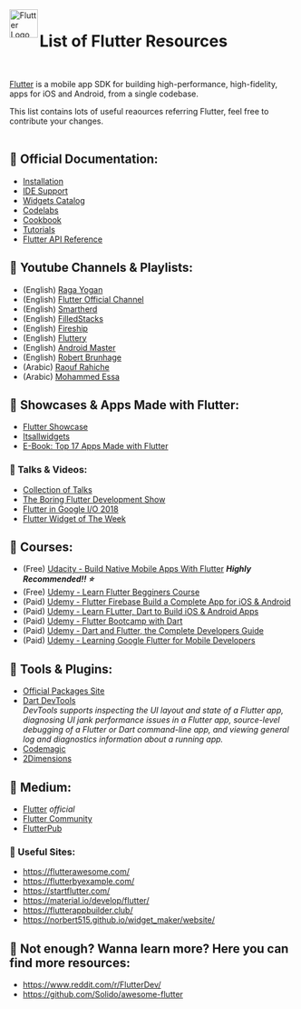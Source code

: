 <img align="left" width="50" src="https://cdn.worldvectorlogo.com/logos/flutter-logo.svg" alt="Flutter Logo">

# List of Flutter Resources
<br>

[Flutter](https://flutter.dev/) is a mobile app SDK for building high-performance, high-fidelity, apps for iOS and Android, from a single codebase.

This list contains lots of useful reaources referring Flutter, feel free to contribute your changes.
<br>
<br>

## :butterfly: Official Documentation: 

* [Installation](https://flutter.dev/docs/get-started/install)
* [IDE Support](https://flutter.dev/docs/get-started/editor)
* [Widgets Catalog](https://flutter.dev/docs/development/ui/widgets)
* [Codelabs](https://flutter.dev/docs/codelabs)
* [Cookbook](https://flutter.dev/docs/cookbook)
* [Tutorials](https://flutter.dev/docs/reference/tutorials)
* [Flutter API Reference](https://api.flutter.dev/)

## :butterfly: Youtube Channels & Playlists:

* (English) [Raga Yogan](https://www.youtube.com/channel/UCjBxAm226XZvgrkO-JyjJgQ)
* (English) [Flutter Official Channel](https://www.youtube.com/channel/UCwXdFgeE9KYzlDdR7TG9cMw)
* (English) [Smartherd](https://www.youtube.com/playlist?list=PLlxmoA0rQ-Lw6tAs2fGFuXGP13-dWdKsB)
* (English) [FilledStacks](https://www.youtube.com/channel/UC2d0BYlqQCdF9lJfydl_02Q)
* (English) [Fireship](https://www.youtube.com/playlist?list=PL0vfts4VzfNiQYtnn1TZ6U0Ec_vjCN9VY)
* (English) [Fluttery](https://www.youtube.com/channel/UCtWyVkPpb8An90SNDTNF0Pg)
* (English) [Android Master](https://www.youtube.com/playlist?list=PL6Q9UqV2Sf1gDZcXUtyGPgJupseD-a8TA) 
* (English) [Robert Brunhage](https://www.youtube.com/user/MrShadowFate)
* (Arabic) [Raouf Rahiche](https://www.youtube.com/playlist?list=PLClgJfKTCMEij-GsnzXcu4iKeGlARnimi)
* (Arabic) [Mohammed Essa](https://www.youtube.com/user/muhammedgalaxy/playlists)

## :butterfly: Showcases & Apps Made with Flutter:
 
* [Flutter Showcase](https://flutter.dev/showcase)
* [Itsallwidgets](https://itsallwidgets.com/)
* [E-Book: Top 17 Apps Made with Flutter](https://www.thedroidsonroids.com/resources/ebooks/apps-made-with-flutter)

### :butterfly: Talks & Videos:

* [Collection of Talks](https://github.com/Rahiche/awesome-flutter-talks)
* [The Boring Flutter Development Show](https://www.youtube.com/watch?v=CPmN4-i9zC8&list=PLOU2XLYxmsIK0r_D-zWcmJ1plIcDNnRkK)
* [Flutter in Google I/O 2018](https://www.youtube.com/watch?v=D-o4BqJxmJE&list=PLOU2XLYxmsILq4ysYNWXq5TOGLgYDJgVD)
* [Flutter Widget of The Week](https://www.youtube.com/watch?v=b_sQ9bMltGU&list=PLjxrf2q8roU23XGwz3Km7sQZFTdB996iG)

## :butterfly: Courses:

* (Free) [Udacity - Build Native Mobile Apps With Flutter](https://www.udacity.com/course/build-native-mobile-apps-with-flutter--ud905) **_Highly Recommended!! ⭐️_**
* (Free) [Udemy - Learn Flutter Begginers Course](https://www.udemy.com/learn-flutter-beginners-course/)
* (Paid) [Udemy - Flutter Firebase Build a Complete App for iOS & Android](https://www.udemy.com/flutter-firebase-build-a-complete-app-for-ios-android/)
* (Paid) [Udemy - Learn FLutter, Dart to Build iOS & Android Apps](https://www.udemy.com/course/learn-flutter-dart-to-build-ios-android-apps/)
* (Paid) [Udemy - Flutter Bootcamp with Dart](https://www.udemy.com/flutter-bootcamp-with-dart/)
* (Paid) [Udemy - Dart and Flutter, the Complete Developers Guide](https://www.udemy.com/course/dart-and-flutter-the-complete-developers-guide/)
* (Paid) [Udemy - Learning Google Flutter for Mobile Developers](https://www.lynda.com/Flutter-tutorials/Learning-Google-Flutter-Mobile-Developers/718663-2.html)

## :butterfly: Tools & Plugins:

*	[Official Packages Site](https://pub.dev/flutter)
*	[Dart DevTools](https://flutter.github.io/devtools/) <br>*DevTools supports inspecting the UI layout and state of a Flutter app, diagnosing UI jank performance issues in a Flutter app, source-level debugging of a Flutter or Dart command-line app, and viewing general log and diagnostics information about a running app.*
*	[Codemagic](https://codemagic.io/start/)
*	[2Dimensions](https://www.2dimensions.com/)

## :butterfly: Medium:

*	[Flutter](https://medium.com/flutter) *official*
*	[Flutter Community](https://medium.com/flutter-community)
*	[FlutterPub](https://medium.com/flutterpub)

### :butterfly: Useful Sites: 

*	https://flutterawesome.com/
*	https://flutterbyexample.com/
*	https://startflutter.com/
*	https://material.io/develop/flutter/
*	https://flutterappbuilder.club/
*	https://norbert515.github.io/widget_maker/website/


## :butterfly: Not enough? Wanna learn more? Here you can find more resources:

*	https://www.reddit.com/r/FlutterDev/
*	https://github.com/Solido/awesome-flutter
